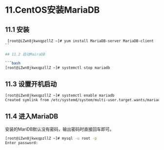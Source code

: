 # 11.CentOS安装MariaDB

## 11.1 安装

```bash
 [root@iZwn8jkwxqpzllZ ~]# yum install MariaDB-server MariaDB-client
``

## 11.2 启动MairaDB

```bash
[root@iZwn8jkwxqpzllZ ~]# systemctl stop mariadb
```

## 11.3 设置开机启动

```bash
[root@iZwn8jkwxqpzllZ ~]# systemctl enable mariadb
Created symlink from /etc/systemd/system/multi-user.target.wants/mariadb.service to /usr/lib/systemd/system/mariadb.service.
```

## 11.4 进入MariaDB

安装的MariDB默认没有密码，输出密码时直接回车即可。

```bash
[root@iZwn8jkwxqpzllZ ~]# mysql -u root -p
Enter password:
```
